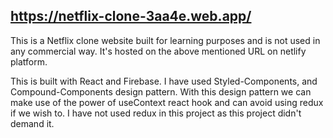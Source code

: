 ## https://netflix-clone-3aa4e.web.app/

This is a Netflix clone website built for learning purposes and is not used in any commercial way. It's hosted on the above mentioned URL on netlify platform.

This is built with React and Firebase. I have used Styled-Components, and Compound-Components design pattern. With this design pattern we can make use of the power of useContext react hook and can avoid using redux if we wish to. I have not used redux in this project as this project didn't demand it.


